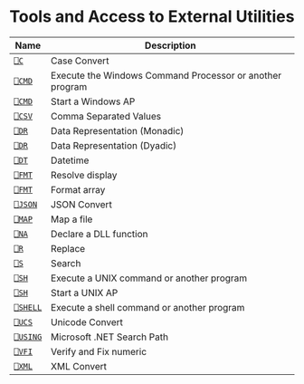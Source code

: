 <h1 class="heading"><span class="name">Tools and Access to External Utilities</span></h1>

|Name    |Description                                             |
|--------|--------------------------------------------------------|
|[`⎕C`](c.md)    |Case Convert                                            |
|[`⎕CMD`](execute-windows-command.md)  |Execute the Windows Command Processor or another program|
|[`⎕CMD`](start-windows-auxiliary-processor.md)  |Start a Windows AP        |
|[`⎕CSV`](csv.md)  |Comma Separated Values                                  |
|[`⎕DR`](data-representation-monadic.md)   |Data Representation (Monadic)                           |
|[`⎕DR`](data-representation-dyadic.md)   |Data Representation (Dyadic)                            |
|[`⎕DT`](dt.md)   |Datetime                                                |
|[`⎕FMT`](format-monadic.md)  |Resolve display                                         |
|[`⎕FMT`](format-dyadic.md)  |Format array                                            |
|[`⎕JSON`](../json/introduction) |JSON Convert                                            |
|[`⎕MAP`](map.md)  |Map a file                                              |
|[`⎕NA`](na.md)   |Declare a DLL function                                  |
|[`⎕R`](r.md)    |Replace                                                 |
|[`⎕S`](s.md)    |Search                                                  |
|[`⎕SH`](execute-unix-command.md)   |Execute a UNIX command or another program               |
|[`⎕SH`](start-unix-auxiliary-processor.md)   |Start a UNIX AP                                         |
|[`⎕SHELL`](shell.md)   |Execute a shell command or another program  |
|[`⎕UCS`](ucs.md)  |Unicode Convert                                         |
|[`⎕USING`](using.md)|Microsoft .NET Search Path                              |
|[`⎕VFI`](vfi.md)  |Verify and Fix numeric                                  |
|[`⎕XML`](xml.md)  |XML Convert                                             |
